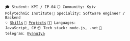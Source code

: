 <code>🎓 Student: KPI / IP-04</code>
<code>⚪ Community: Kyiv Polytechnic Institute</code>
<code>👷 Speciality: Software engineer / Backend</code><br>
<code>💡 [Skills](SKILLS.md)</code>
<code>🧻 [Projects](PROJECTS.md)</code>
<code>🧑‍💻 Languages: JavaScript, C#</code>
<code>📦 Tech stack: node.js, .net</code>
<code>💬 telegram: [@yanu1ya](https://telegram.me/yanu1ya)</code>
